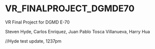 # VR_FINALPROJECT_DGMDE70
VR Final Project for DGMD E-70

Steven Hyde, Carlos Enriquez, Juan Pablo Tosca Villanueva, Harry Hua

//Hyde test update, 1237pm
